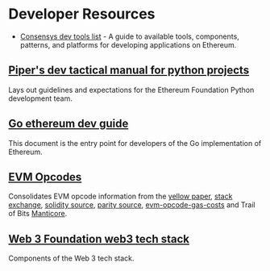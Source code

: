 Developer Resources
=========================   

* [Consensys dev tools list](https://github.com/ConsenSys/ethereum-developer-tools-list) -
A guide to available tools, components, patterns, and platforms for developing applications on Ethereum.   

## [Piper's dev tactical manual for python projects](https://github.com/pipermerriam/ethereum-dev-tactical-manual)   

Lays out guidelines and expectations for the Ethereum Foundation Python development team.   

## [Go ethereum dev guide](https://github.com/ethereum/go-ethereum/wiki/Developers'-Guide)   

This document is the entry point for developers of the Go implementation of Ethereum.   

## [EVM Opcodes](https://github.com/trailofbits/evm-opcodes)   

Consolidates EVM opcode information from the [yellow paper](http://gavwood.com/paper.pdf), [stack exchange](https://ethereum.stackexchange.com/questions/119/what-opcodes-are-available-for-the-ethereum-evm), [solidity source](https://github.com/ethereum/solidity/blob/c61610302aa2bfa029715b534719d25fe3949059/libevmasm/Instruction.h#L40), [parity source](https://github.com/paritytech/parity/blob/d365281cce919edc42340c97ce212f49d9447d2d/ethcore/evm/src/instructions.rs#L311), [evm-opcode-gas-costs](https://github.com/djrtwo/evm-opcode-gas-costs/blob/master/opcode-gas-costs_EIP-150_revision-1e18248_2017-04-12.csv) and Trail of Bits  [Manticore](https://github.com/trailofbits/manticore/blob/c6f457d72e1164c4c8c6d0256fe9b8b765d2cb24/manticore/platforms/evm.py#L590).   

## [Web 3 Foundation web3 tech stack](https://github.com/w3f/Web3-wiki/wiki)   

Components of the Web 3 tech stack.
